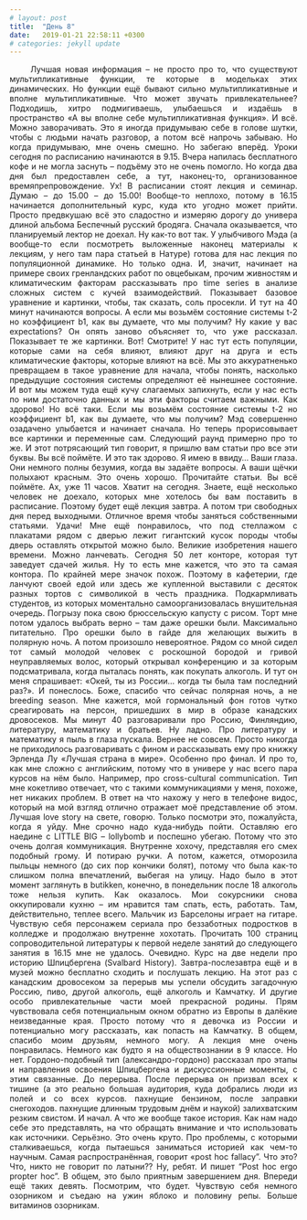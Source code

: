 ```yaml
---
# layout: post
title:  "День 8"
date:   2019-01-21 22:58:11 +0300
# categories: jekyll update
---
```


<div style="text-align: justify">
&nbsp;&nbsp;&nbsp;&nbsp;
Лучшая новая информация – не просто про то, что существуют мультипликативные функции, те которые в модельках этих динамических. Но функции ещё бывают сильно мультипликативные и вполне мультипликативные. Что может звучать привлекательнее? Подходишь, хитро подмигиваешь, улыбаешься и издаёшь в пространство «А вы вполне себе мультипликативная функция». И всё. Можно заворачивать. Это я иногда придумываю себе в голове шутки, чтобы с людьми начать разговор, а потом всё напрочь забываю. Но когда придумываю, мне очень смешно. Но забегаю вперёд.
Уроки сегодня по расписанию начинаются в 9.15. Вчера напилась бесплатного кофе и не могла заснуть – подъёму это не очень помогло. Но когда два дня был предоставлен себе, а тут, наконец-то, организованное времяпрепровождение. Ух! В расписании стоят лекция и семинар. Думаю – до 15.00 – до 15.00! Вообще-то неплохо, потому в 16.15 начинается дополнительный курс, куда кто угодно может прийти. Просто предвкушаю всё это сладостно и измеряю дорогу до универа длиной альбома Беспечный русский бродяга. Сначала оказывается, что планируемый лектор не доехал. Ну как-то вот так. У улыбчивого Мэда (а вообще-то если посмотреть выложенные наконец материалы к лекциям, у него там пара статьей в Натуре) готова для нас лекция по популяционной динамике. Но только одна. И, значит, начинает на примере своих гренландских работ по овцебыкам, прочим живностям и климатическим факторам рассказывать про time series в анализе сложных систем с кучей взаимодействий. Показывает базовое уравнение и картинки, чтобы, так сказать, соль просекли. И тут на 40 минут начинаются вопросы. А если мы возьмём состояние системы t-2 но коэффициент b1, как вы думаете, что мы получим? Ну какие у вас expectations? Он опять заново объясняет то, что уже рассказал. Показывает те же картинки. Вот! Смотрите! У нас тут есть популяции, которые сами на себя влияют, влияют друг на друга и есть климатические факторы, которые влияют на всё. Мы это аккуратненько превращаем в такое уравнение для начала, чтобы понять, насколько предыдущие состояния системы определяют её нынешнее состояние. И вот мы можем туда ещё кучу слагаемых запихнуть, если у нас есть по ним достаточно данных и мы эти факторы считаем важными. Как здорово! Но всё таки. Если мы возьмём состояние системы t-2 но коэффициент b1, как вы думаете, что мы получим? Мэд совершенно озадачено улыбается и начинает сначала. Но теперь прорисовывает все картинки и переменные сам. Следующий раунд примерно про то же. И этот потрясающий тип говорит, я пришлю вам статьи про все эти буквы. Вы всё поймёте. И это так здорово. Я имею в ввиду… Ваши глаза. Они немного полны безумия, когда вы задаёте вопросы. А ваши щёчки полыхают красным. Это очень хорошо. Прочитайте статьи. Вы всё поймёте. Ах, уже 11 часов. Хватит на сегодня. Знаете, ещё несколько человек не доехало, которых мне хотелось бы вам поставить в расписание. Поэтому будет ещё лекция завтра. А потом три свободных дня перед выходными. Отличное время чтобы заняться собственными статьями. Удачи! Мне ещё понравилось, что под стеллажом с плакатами рядом с дверью лежит гигантский кусок породы чтобы дверь оставлять открытой можно было. Великие изобретения нашего времени. Можно ланчевать. Сегодня 50 лет конторе, которая тут заведует сдачей жилья. Ну то есть мне кажется, что это та самая контора. По крайней мере значок похож. Поэтому в кафетерии, где ланчуют своей едой или здесь же купленной выставили с десяток разных тортов с символикой в честь праздника. Подкармливать студентов, из которых моментально самоорганизовалась внушительная очередь. Погрызу пока свою брюссельскую капусту с рисом. Торт мне потом удалось выбрать верно – там даже орешки были. Максимально питательно. Про орешки было в гайде для желающих выжить в полярную ночь. А потом произошло невероятное. Рядом со мной сидел тот самый молодой человек с роскошной бородой и гривой неуправляемых волос, который открывал конференцию и за которым подсматривала, когда пыталась понять, как покупать алкоголь. И тут он меня спрашивает: «Окей, ты из России… когда ты была там последний раз?». И понеслось. Боже, спасибо что сейчас полярная ночь, а не breeding season. Мне кажется, мой гормональный фон готов чутко среагировать на персон, пришедших в мир в образе канадских дровосеков. Мы минут 40 разговаривали про Россию, Финляндию, литературу, математику и братьев. Ну ладно. Про литературу и математику я пыль в глаза пускала. Вернее не совсем. Просто никогда не приходилось разговаривать с фином и рассказывать ему про книжку Эрленда Лу «Лучшая страна в мире». Особенно про финал. И про то, как мне сложно с английским, потому что в универе у нас всего пара курсов на нём было. Например, про cross-cultural communication. Тип мне кокетливо отвечает, что с такими коммуникациями у меня, похоже, нет никаких проблем. В ответ на что нахожу у него в телефоне видос, который на мой взгляд отлично отражает моё представление об этом. Лучшая love story на свете, говорю. Только посмотри это, пожалуйста, когда я уйду. Мне срочно надо куда-нибудь пойти. Оставляю его наедине с LITTLE BIG – lollybomb и поспешно убегаю. Потому что это очень долгая коммуникация. Внутренне хохочу, представляя его смех подобный грому. И потираю ручки. А потом, кажется, отморозила пыльцы немного (до сих пор кончики болят), потому что была как-то слишком полна впечатлений, выбегая на улицу. Надо было в этот момент заглянуть в butikken, конечно, в понедельник после 18 алкоголь тоже нельзя купить. Как оказалось. Мои сокурсники снова оккупировали кухню – им нравится там спать, есть, работать. Там, действительно, теплее всего. Мальчик из Барселоны играет на гитаре. Чувствую себя персонажем сериала про беззаботных подростков в колледже и продолжаю внутренне хохотать. Прочитать 100 страниц сопроводительной литературы к первой неделе занятий до следующего занятия в 16.15 мне не удалось. Очевидно. Курс на две недели про историю Шпицбергена (Svalbard History). Завтра-послезавтра ещё и в музей можно бесплатно сходить и послушать лекцию. На этот раз с канадским дровосеком за перерыв мы успели обсудить загадочную Россию, пиво, другой алкоголь, ещё алкоголь и Камчатку. И другие особо привлекательные части моей прекрасной родины. Прям чувствовала себя потенциальным окном обратно из Европы в далёкие неизведанные края. Просто потому что я девочка из России и потенциально могу рассказать, как попасть на Камчатку. В общем, спасибо моим друзьям, немного могу. А лекция мне очень понравилась. Немного как будто я на обществознании в 9 классе. Но нет. Гордоно-подобный тип (александро-гордоно) рассказал про этапы и направления освоения Шпицбергена и дискуссионные моменты, с этим связанные. До перерыва. После перерыва он призвал всех к тишине (а это реально большая аудитория, куда добрались люди из полей и со всех курсов. пахнущие бензином, после заправки снегоходов. пахнущие длинным трудовым днём и наукой) залихватским резким свистом. И начал. А что же вообще такое история. Как нам надо себе это представлять, на что обращать внимание и что использовать как источники. Серьёзно. Это очень круто. Про проблемы, с которыми сталкиваешься, когда пытаешься заниматься историей как чем-то научным. Самая распространённая, говорит «post hoc fallacy”. Что это? Что, никто не говорит по латыни?? Ну, ребят. И пишет “Post hoc ergo propter hoc”. В общем, это было приятным завершением дня. Впереди ещё таких девять. Посмотрим, что будет. Чувствую себя немного озорником и съедаю на ужин яблоко и половину репы. Больше витаминов озорникам.
</div>

<div class="container">
  <div class="image-gallery">
    <div class="column">
      <div class="image-item">
        <img src="{{site.baseurl}}/assets/images/44.png" alt="" />
        <div class="overlay"><span></span></div>
      </div>
      <div class="image-item">
        <img src="{{site.baseurl}}/assets/images/45.png" alt="" />
        <div class="overlay"><span></span></div>
      </div>
      <div class="image-item">
        <img src="{{site.baseurl}}/assets/images/46.png" alt="" />
        <div class="overlay"><span></span></div>
      </div>
      <div class="image-item">
        <img src="{{site.baseurl}}/assets/images/47.png" alt="" />
        <div class="overlay"><span></span></div>
      </div>
    </div>
    <div class="column">
      <div class="image-item">
        <img src="{{site.baseurl}}/assets/images/48.png" alt="" />
        <div class="overlay"><span></span></div>
      </div>
      <div class="image-item">
        <img src="{{site.baseurl}}/assets/images/49.png" alt="" />
        <div class="overlay"><span></span></div>
      </div>
      <div class="image-item">
        <img src="{{site.baseurl}}/assets/images/50.png" alt="" />
        <div class="overlay"><span></span></div>
      </div>
    </div>
  </div>
</div>


